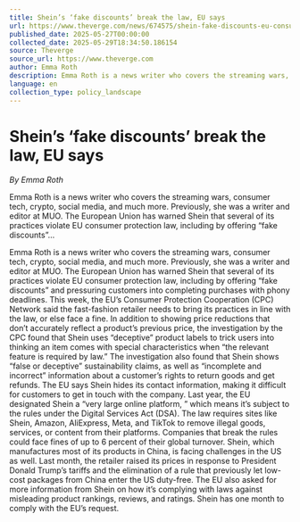 ```yaml
---
title: Shein’s ‘fake discounts’ break the law, EU says
url: https://www.theverge.com/news/674575/shein-fake-discounts-eu-consumer-protection-law
published_date: 2025-05-27T00:00:00
collected_date: 2025-05-29T18:34:50.186154
source: Theverge
source_url: https://www.theverge.com
author: Emma Roth
description: Emma Roth is a news writer who covers the streaming wars, consumer tech, crypto, social media, and much more. Previously, she was a writer and editor at MUO. The European Union has warned Shein that several of its practices violate EU consumer protection law, including by offering “fake discounts”...
language: en
collection_type: policy_landscape
---
```


# Shein’s ‘fake discounts’ break the law, EU says

*By Emma Roth*

Emma Roth is a news writer who covers the streaming wars, consumer tech, crypto, social media, and much more. Previously, she was a writer and editor at MUO. The European Union has warned Shein that several of its practices violate EU consumer protection law, including by offering “fake discounts”...

Emma Roth is a news writer who covers the streaming wars, consumer tech, crypto, social media, and much more. Previously, she was a writer and editor at MUO. The European Union has warned Shein that several of its practices violate EU consumer protection law, including by offering “fake discounts” and pressuring customers into completing purchases with phony deadlines. This week, the EU’s Consumer Protection Cooperation (CPC) Network said the fast-fashion retailer needs to bring its practices in line with the law, or else face a fine. In addition to showing price reductions that don’t accurately reflect a product’s previous price, the investigation by the CPC found that Shein uses “deceptive” product labels to trick users into thinking an item comes with special characteristics when “the relevant feature is required by law.” The investigation also found that Shein shows “false or deceptive” sustainability claims, as well as “incomplete and incorrect” information about a customer’s rights to return goods and get refunds. The EU says Shein hides its contact information, making it difficult for customers to get in touch with the company. Last year, the EU designated Shein a “very large online platform, ” which means it’s subject to the rules under the Digital Services Act (DSA). The law requires sites like Shein, Amazon, AliExpress, Meta, and TikTok to remove illegal goods, services, or content from their platforms. Companies that break the rules could face fines of up to 6 percent of their global turnover. Shein, which manufactures most of its products in China, is facing challenges in the US as well. Last month, the retailer raised its prices in response to President Donald Trump’s tariffs and the elimination of a rule that previously let low-cost packages from China enter the US duty-free. The EU also asked for more information from Shein on how it’s complying with laws against misleading product rankings, reviews, and ratings. Shein has one month to comply with the EU’s request.